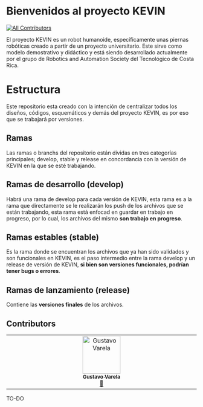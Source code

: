 # Bienvenidos al proyecto KEVIN
<!-- ALL-CONTRIBUTORS-BADGE:START - Do not remove or modify this section -->
[![All Contributors](https://img.shields.io/badge/all_contributors-1-orange.svg?style=flat-square)](#contributors-)
<!-- ALL-CONTRIBUTORS-BADGE:END -->
El proyecto KEVIN es un robot humanoide, específicamente unas piernas robóticas creado a partir de un proyecto universitario. Este sirve como modelo demostrativo y didáctico y está siendo desarrollado actualmente por el grupo de Robotics and Automation Society del Tecnológico de Costa Rica.

# Estructura
Este repositorio esta creado con la intención de centralizar todos los diseños, códigos, esquemáticos y demás del proyecto KEVIN, es por eso que se trabajará por versiones.

## Ramas
Las ramas o branchs del repositorio están dividas en tres categorías principales; develop, stable y release en concordancia con la versión de KEVIN en la que se esté trabajando.

## Ramas de desarrollo (develop)
Habrá una rama de develop para cada versión de KEVIN, esta rama es a la rama que directamente se le realizarán los push de los archivos que se están trabajando, esta rama está enfocad en guardar en trabajo en progreso, por lo cual, los archivos del mismo **son trabajo en progreso**.

## Ramas estables (stable)
Es la rama donde se encuentran los archivos que ya han sido validados y son funcionales en KEVIN, es el paso intermedio entre la rama develop y un release de versión de KEVIN, **si bien son versiones funcionales, podrían tener bugs o errores**.

## Ramas de lanzamiento (release)
Contiene las **versiones finales** de los archivos.

## Contributors 

<!-- ALL-CONTRIBUTORS-LIST:START - Do not remove or modify this section -->
<!-- prettier-ignore-start -->
<!-- markdownlint-disable -->
<table>
  <tbody>
    <tr>
      <td align="center" valign="top" width="14.28%"><a href="https://github.com/Ztrake1009"><img src="https://avatars.githubusercontent.com/u/139945063?s=400&u=74787cb33a4783373f82995dfb562145084716b1&v=4" width="100px;" alt="Gustavo Varela"/><br /><sub><b>Gustavo Varela</b></sub></a><br /><a href="#projectManagement-Ztrake1009" title="Project Management">📆</a></td>
    </tr>
  </tbody>
</table>

<!-- markdownlint-restore -->
<!-- prettier-ignore-end -->

<!-- ALL-CONTRIBUTORS-LIST:END -->
<!-- prettier-ignore-start -->
<!-- markdownlint-disable -->

<!-- markdownlint-restore -->
<!-- prettier-ignore-end -->

<!-- ALL-CONTRIBUTORS-LIST:END -->

TO-DO
